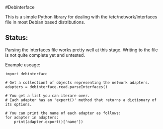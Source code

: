#Debinterface

This is a simple Python library for dealing with the /etc/network/interfaces file in most Debian based distributions.

## Status: 
Parsing the interfaces file works pretty well at this stage.
Writing to the file is not quite complete yet and untested.


Example useage:

    import debinterface
    
    # Get a collectionf of objects representing the network adapters.
    adapters = debinterface.read.parseInterfaces()

    # You get a list you can iterare over.
    # Each adapter has an 'export()' method that returns a dictionary of its options.

    # You can print the name of each adapter as follows:
    for adapter in adapters:
    	print(adapter.export()['name'])
